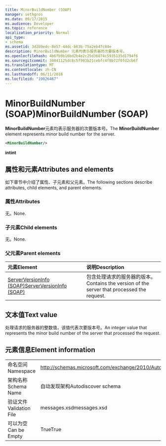 ```yaml
---
title: MinorBuildNumber (SOAP)
manager: sethgros
ms.date: 09/17/2015
ms.audience: Developer
ms.topic: reference
localization_priority: Normal
api_type:
- schema
ms.assetid: 3d2b9edc-8e57-44dc-b63b-75a2eb47c84e
description: MinorBuildNumber 元素均表示服务器的次要版本号。
ms.openlocfilehash: 4b6fb9b16bd2b4e2c25d36074c5935135d1794f6
ms.sourcegitcommit: 34041125dc8c5f993b21cebfc4f8b72f0fd2cb6f
ms.translationtype: MT
ms.contentlocale: zh-CN
ms.lasthandoff: 06/11/2018
ms.locfileid: "19826467"
---
```

# <a name="minorbuildnumber-soap"></a><span data-ttu-id="f2b75-103">MinorBuildNumber (SOAP)</span><span class="sxs-lookup"><span data-stu-id="f2b75-103">MinorBuildNumber (SOAP)</span></span>

<span data-ttu-id="f2b75-104">**MinorBuildNumber**元素均表示服务器的次要版本号。</span><span class="sxs-lookup"><span data-stu-id="f2b75-104">The **MinorBuildNumber** element represents minor build number for the server.</span></span> 
  
```XML
<MinorBuildNumber/>
```

 <span data-ttu-id="f2b75-105">**int**</span><span class="sxs-lookup"><span data-stu-id="f2b75-105">**int**</span></span>
## <a name="attributes-and-elements"></a><span data-ttu-id="f2b75-106">属性和元素</span><span class="sxs-lookup"><span data-stu-id="f2b75-106">Attributes and elements</span></span>

<span data-ttu-id="f2b75-107">如下章节中介绍了属性、子元素和父元素。</span><span class="sxs-lookup"><span data-stu-id="f2b75-107">The following sections describe attributes, child elements, and parent elements.</span></span>
  
### <a name="attributes"></a><span data-ttu-id="f2b75-108">属性</span><span class="sxs-lookup"><span data-stu-id="f2b75-108">Attributes</span></span>

<span data-ttu-id="f2b75-109">无。</span><span class="sxs-lookup"><span data-stu-id="f2b75-109">None.</span></span>
  
### <a name="child-elements"></a><span data-ttu-id="f2b75-110">子元素</span><span class="sxs-lookup"><span data-stu-id="f2b75-110">Child elements</span></span>

<span data-ttu-id="f2b75-111">无。</span><span class="sxs-lookup"><span data-stu-id="f2b75-111">None.</span></span>
  
### <a name="parent-elements"></a><span data-ttu-id="f2b75-112">父元素</span><span class="sxs-lookup"><span data-stu-id="f2b75-112">Parent elements</span></span>

|<span data-ttu-id="f2b75-113">**元素**</span><span class="sxs-lookup"><span data-stu-id="f2b75-113">**Element**</span></span>|<span data-ttu-id="f2b75-114">**说明**</span><span class="sxs-lookup"><span data-stu-id="f2b75-114">**Description**</span></span>|
|:-----|:-----|
|[<span data-ttu-id="f2b75-115">ServerVersionInfo (SOAP)</span><span class="sxs-lookup"><span data-stu-id="f2b75-115">ServerVersionInfo (SOAP)</span></span>](serverversioninfo-soap.md) <br/> |<span data-ttu-id="f2b75-116">包含处理请求的服务器的版本。</span><span class="sxs-lookup"><span data-stu-id="f2b75-116">Contains the version of the server that processed the request.</span></span>  <br/> |
   
## <a name="text-value"></a><span data-ttu-id="f2b75-117">文本值</span><span class="sxs-lookup"><span data-stu-id="f2b75-117">Text value</span></span>

<span data-ttu-id="f2b75-118">处理请求的服务器的整数值，该值代表次要版本号。</span><span class="sxs-lookup"><span data-stu-id="f2b75-118">An integer value that represents the minor build number of the server that processed the request.</span></span>
  
## <a name="element-information"></a><span data-ttu-id="f2b75-119">元素信息</span><span class="sxs-lookup"><span data-stu-id="f2b75-119">Element information</span></span>

|||
|:-----|:-----|
|<span data-ttu-id="f2b75-120">命名空间</span><span class="sxs-lookup"><span data-stu-id="f2b75-120">Namespace</span></span>  <br/> |http://schemas.microsoft.com/exchange/2010/Autodiscover  <br/> |
|<span data-ttu-id="f2b75-121">架构名称</span><span class="sxs-lookup"><span data-stu-id="f2b75-121">Schema Name</span></span>  <br/> |<span data-ttu-id="f2b75-122">自动发现架构</span><span class="sxs-lookup"><span data-stu-id="f2b75-122">Autodiscover schema</span></span>  <br/> |
|<span data-ttu-id="f2b75-123">验证文件</span><span class="sxs-lookup"><span data-stu-id="f2b75-123">Validation File</span></span>  <br/> |<span data-ttu-id="f2b75-124">messages.xsd</span><span class="sxs-lookup"><span data-stu-id="f2b75-124">messages.xsd</span></span>  <br/> |
|<span data-ttu-id="f2b75-125">可以为空</span><span class="sxs-lookup"><span data-stu-id="f2b75-125">Can be Empty</span></span>  <br/> |<span data-ttu-id="f2b75-126">True</span><span class="sxs-lookup"><span data-stu-id="f2b75-126">True</span></span>  <br/> |
   

